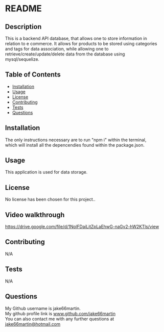 
 # README 

## Description
This is a backend API database, that allows one to store information in relation to e commerce. It allows for products to be stored using categories and tags for data association, while allowing one to retrieve/create/update/delete data from the database using mysql/sequelize.

## Table of Contents
- [Installation](#installation)
- [Usage](#usage)
- [License](#license)
- [Contributing](#contributing)
- [Tests](#tests)
- [Questions](#questions)

## <h2 id = "installation">Installation</h2>
The only instructions necessary are to run "npm i" within the terminal, which will install all the depencendies found within the package.json.

## <h2 id ="usage">Usage</h2>
This application is used for data storage.

## <h2 id = "license">License</h2>
No license has been chosen for this project..      

## Video walkthrough
https://drive.google.com/file/d/1NolFDaiLitZpLaEhwG-naGv2-hW2KTls/view
      



## <h2 id ="contributing">Contributing</h2>
N/A

## <h2 id = "tests">Tests</h2>
N/A

## <h2 id = "questions">Questions</h2>
My Github username is jake66martin.   
My github profile link is www.github.com/jake66martin   
You can also contact me with any further questions at jake66martin@hotmail.com  
